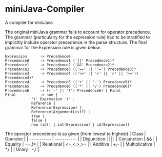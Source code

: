 # miniJava-Compiler
A compiler for miniJava

The original miniJava grammar fails to account for operator precedence. The grammar (particularly for the expression rule) had to be stratified to implicitly include operator precedence in the parse structure. The final grammar for the Expression rule is given below.
```
Expression 		-> Precedence0
Precedence0		-> Precedence1 ('||' Precedence1)*
Precedence1		-> Precedence2 ('&&' Precedence2)*
Precedence2		-> Precedence3 (('==' || '!=') Precedence3)*
Precedence3		-> Precedence4 (('<=' || '<' || '>' || '>=')) Precedence4)*
Precedence4		-> Precedence5 (('+' || '-') Precedence5)*
Precedence5		-> Precedence6 (('*' || '/') Precedence6)*
Precedence6		-> (('-' || '!') Precedence6) | Final
Final			-> num | 
			'(' Expression ')' | 
			Reference | 
			Reference[Expression] | 
			Reference(ArguementList?) |
			true | 
			false | 
			new (id() | int[Expression] | id[Expression])
```

The operator precedence is as given (from lowest to highest)
| Class      | Operator |
| ----------- | ----------- |
| Disjunction      | &#124;&#124;       |
| Conjunction   | &&        |
| Equality   | ==,!=        |
| Relational   | <=,<,>,>=  |
| Additive   | +,-        |
| Multiplicative   | *,/        |
| Unary   | -,!        |
